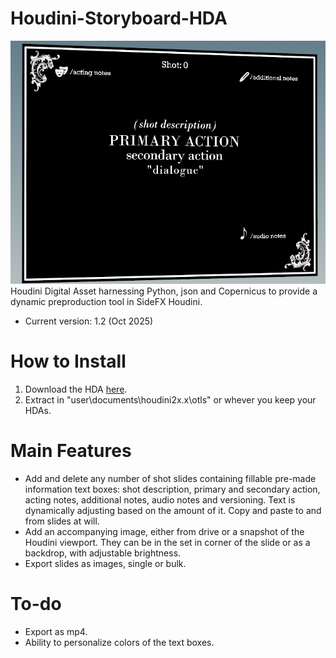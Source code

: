 # Houdini-Storyboard-HDA
![img](https://github.com/tonehammer/Houdini-Storyboard-HDA/blob/main/assets/houdini-storyboard%20cover%20photo.png)
Houdini Digital Asset harnessing Python, json and Copernicus to provide a dynamic preproduction tool in SideFX Houdini.
- Current version: 1.2 (Oct 2025)

# How to Install

1. Download the HDA [here](https://github.com/tonehammer/Houdini-Storyboard-HDA/blob/main/sop_JV.dev.preprod_storyboard_copy.1.2.hdalc).
2. Extract in "user\documents\houdini2x.x\otls" or whever you keep your HDAs.

# Main Features

- Add and delete any number of shot slides containing fillable pre-made information text boxes: shot description, primary and secondary action, acting notes, additional notes, audio notes and versioning. Text is dynamically adjusting based on the amount of it. Copy and paste to and from slides at will.
- Add an accompanying image, either from drive or a snapshot of the Houdini viewport. They can be in the set in corner of the slide or as a backdrop, with adjustable brightness.
- Export slides as images, single or bulk.

# To-do

- Export as mp4.
- Ability to personalize colors of the text boxes.

